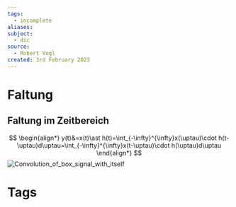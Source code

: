 ```yaml
---
tags:
  - incomplete
aliases: 
subject:
  - dic
source:
  - Robert Vogl
created: 3rd February 2023
---
```


# Faltung

## Faltung im Zeitbereich

$$
\begin{align*}
y(t)&=x(t)\ast h(t)=\int_{-\infty}^{\infty}x(\uptau)\cdot h(t-\uptau)d\uptau=\int_{-\infty}^{\infty}x(t-\uptau)\cdot h(\uptau)d\uptau
\end{align*}
$$
![Convolution_of_box_signal_with_itself](../../../Digitaltechnik/assets/Convolution_of_box_signal_with_itself.gif)

# Tags